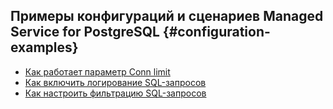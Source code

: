 ## Примеры конфигураций и сценариев Managed Service for PostgreSQL {#configuration-examples}

* [Как работает параметр Conn limit](conn-limit-parameter.md)
* [Как включить логирование SQL-запросов](sql-queries-logging.md)
* [Как настроить фильтрацию SQL-запросов](sql-queries-filtering.md)